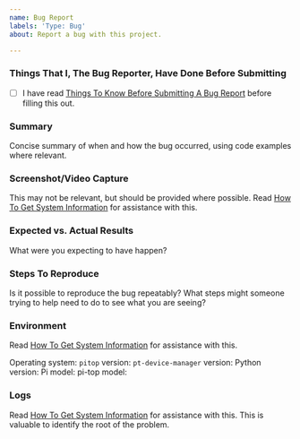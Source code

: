 ```yaml
---
name: Bug Report
labels: 'Type: Bug'
about: Report a bug with this project.

---
```


### Things That I, The Bug Reporter, Have Done Before Submitting
- [ ] I have read [Things To Know Before Submitting A Bug Report](https://github.com/pi-top/pi-top-Python-SDK/wiki/Things-To-Know-Before-Submitting-A-Bug-Report) before filling this out.

### Summary
Concise summary of when and how the bug occurred, using code examples where relevant.

### Screenshot/Video Capture
This may not be relevant, but should be provided where possible. Read [How To Get System Information](https://github.com/pi-top/pi-top-Python-SDK/wiki/How-To-Get-System-Information) for assistance with this.

### Expected vs. Actual Results
What were you expecting to have happen?

### Steps To Reproduce
Is it possible to reproduce the bug repeatably? What steps might someone trying to help need to do to see what you are seeing?

### Environment
Read [How To Get System Information](https://github.com/pi-top/pi-top-Python-SDK/wiki/How-To-Get-System-Information) for assistance with this.

Operating system:
`pitop` version:
`pt-device-manager` version:
Python version:
Pi model:
pi-top model:

### Logs
Read [How To Get System Information](https://github.com/pi-top/pi-top-Python-SDK/wiki/How-To-Get-System-Information) for assistance with this. This is valuable to identify the root of the problem.
